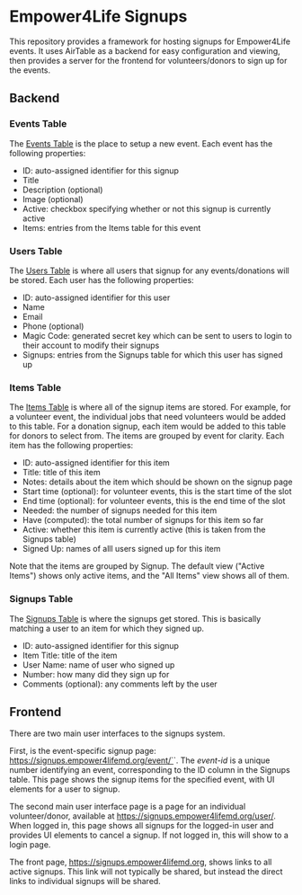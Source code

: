 # Empower4Life Signups

This repository provides a framework for hosting signups for Empower4Life
events. It uses AirTable as a backend for easy configuration and viewing, then
provides a server for the frontend for volunteers/donors to sign up for the
events.

## Backend

### Events Table

The
[Events Table](https://airtable.com/app087A4CurWjxse2/tbl7cueAnOMqVnxpk/viwKcpoXtRo6iiJ1b?blocks=hide)
is the place to setup a new event. Each event has the following properties:

- ID: auto-assigned identifier for this signup
- Title
- Description (optional)
- Image (optional)
- Active: checkbox specifying whether or not this signup is currently active
- Items: entries from the Items table for this event

### Users Table

The [Users Table](https://airtable.com/app087A4CurWjxse2/tbluy6a7DrTuTqCoR/viwcH4PXCQCnfkE6x?blocks=hide) is where all users that signup for any events/donations will be stored. Each user has the following properties:

- ID: auto-assigned identifier for this user
- Name
- Email
- Phone (optional)
- Magic Code: generated secret key which can be sent to users to login to their account to modify their signups
- Signups: entries from the Signups table for which this user has signed up

### Items Table

The [Items Table](https://airtable.com/app087A4CurWjxse2/tblYCbwlZ5GwBZSVq/viwIqmIZu9HCnK28P?blocks=hide) is where all of the signup items are stored. For example, for a volunteer event, the individual jobs that need volunteers would be added to this table. For a donation signup, each item would be added to this table for donors to select from. The items are grouped by event for clarity. Each item has the following properties:

- ID: auto-assigned identifier for this item
- Title: title of this item
- Notes: details about the item which should be shown on the signup page
- Start time (optional): for volunteer events, this is the start time of the slot
- End time (optional): for volunteer events, this is the end time of the slot
- Needed: the number of signups needed for this item
- Have (computed): the total number of signups for this item so far
- Active: whether this item is currently active (this is taken from the Signups table)
- Signed Up: names of alll users signed up for this item

Note that the items are grouped by Signup. The default view ("Active Items") shows only active items, and the "All Items" view shows all of them.

### Signups Table

The [Signups Table](https://airtable.com/app087A4CurWjxse2/tbl08YpRzsZGVnQvZ/viwHP6QRpEsLysxbx?blocks=hide) is where the signups get stored. This is basically matching a user to an item for which they signed up.

- ID: auto-assigned identifier for this signup
- Item Title: title of the item
- User Name: name of user who signed up
- Number: how many did they sign up for
- Comments (optional): any comments left by the user

## Frontend

There are two main user interfaces to the signups system.

First, is the event-specific signup page:
https://signups.empower4lifemd.org/event/`<event-id>`. The _event-id_ is a unique
number identifying an event, corresponding to the ID column in the Signups
table. This page shows the signup items for the specified event, with UI
elements for a user to signup.

The second main user interface page is a page for an individual volunteer/donor, available at https://signups.empower4lifemd.org/user/. When logged in, this page shows all signups for the logged-in user and provides UI elements to cancel a signup. If not logged in, this will show to a login page.

The front page, https://signups.empower4lifemd.org, shows links to all active
signups. This link will not typically be shared, but instead the direct links to
individual signups will be shared.